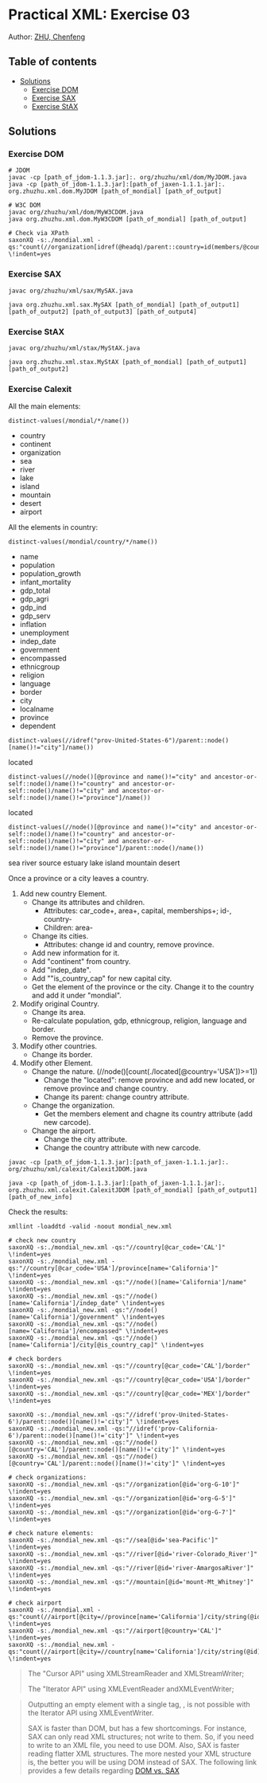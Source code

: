 Practical XML: Exercise 03
==========================

Author: [ZHU, Chenfeng](http://about.me/zhuchenfeng)

## Table of contents

* [Solutions](#solutions)
    * [Exercise DOM](#exercise-dom)
    * [Exercise SAX](#exercise-sax)
    * [Exercise StAX](#exercise-stax)

## Solutions

### Exercise DOM

``` shell
# JDOM
javac -cp [path_of_jdom-1.1.3.jar]:. org/zhuzhu/xml/dom/MyJDOM.java
java -cp [path_of_jdom-1.1.3.jar]:[path_of_jaxen-1.1.1.jar]:. org.zhuzhu.xml.dom.MyJDOM [path_of_mondial] [path_of_output]

# W3C DOM
javac org/zhuzhu/xml/dom/MyW3CDOM.java
java org.zhuzhu.xml.dom.MyW3CDOM [path_of_mondial] [path_of_output]

# Check via XPath
saxonXQ -s:./mondial.xml -qs:"count(//organization[idref(@headq)/parent::country=id(members/@country)])" \!indent=yes
```

### Exercise SAX

``` shell
javac org/zhuzhu/xml/sax/MySAX.java

java org.zhuzhu.xml.sax.MySAX [path_of_mondial] [path_of_output1] [path_of_output2] [path_of_output3] [path_of_output4]
```

### Exercise StAX

``` shell
javac org/zhuzhu/xml/stax/MyStAX.java

java org.zhuzhu.xml.stax.MyStAX [path_of_mondial] [path_of_output1] [path_of_output2]
```

### Exercise Calexit

All the main elements:

``` xpath
distinct-values(/mondial/*/name())
```

- country
- continent
- organization
- sea
- river
- lake
- island
- mountain
- desert
- airport


All the elements in country:

``` xpath
distinct-values(/mondial/country/*/name())
```

- name
- population
- population_growth
- infant_mortality
- gdp_total
- gdp_agri
- gdp_ind
- gdp_serv
- inflation
- unemployment
- indep_date
- government
- encompassed
- ethnicgroup
- religion
- language
- border
- city
- localname
- province
- dependent


``` xpath
distinct-values(//idref("prov-United-States-6")/parent::node()[name()!="city"]/name())
```

located

``` xpath
distinct-values(//node()[@province and name()!="city" and ancestor-or-self::node()/name()!="country" and ancestor-or-self::node()/name()!="city" and ancestor-or-self::node()/name()!="province"]/name())
```

located

``` xpath
distinct-values(//node()[@province and name()!="city" and ancestor-or-self::node()/name()!="country" and ancestor-or-self::node()/name()!="city" and ancestor-or-self::node()/name()!="province"]/parent::node()/name())
```

sea
river
source
estuary
lake
island
mountain
desert


Once a province or a city leaves a country.

1. Add new country Element.
    - Change its attributes and children.
        - Attributes: car_code+, area+, capital, memberships+; id-, country-
        - Children: area-
    - Change its cities.
        - Attributes: change id and country, remove province.
    - Add new information for it.
    - Add "continent" from country.
    - Add "indep_date".
    - Add ""is_country_cap" for new capital city.
    - Get the element of the province or the city. Change it to the country and add it under "mondial".
2. Modify original Country.
    - Change its area.
    - Re-calculate population, gdp, ethnicgroup, religion, language and border.
    - Remove the province.
3. Modify other countries.
    - Change its border.
4. Modify other Element.
    - Change the nature. (//node()[count(./located[@country='USA'])>=1])
        - Change the "located": remove province and add new located, or remove province and change country.
        - Change its parent: change country attribute.
    - Change the organization.
        - Get the members element and chagne its country attribute (add new carcode).
    - Change the airport.
        - Change the city attribute.
        - Change the country attribute with new carcode.



``` shell
javac -cp [path_of_jdom-1.1.3.jar]:[path_of_jaxen-1.1.1.jar]:. org/zhuzhu/xml/calexit/CalexitJDOM.java

java -cp [path_of_jdom-1.1.3.jar]:[path_of_jaxen-1.1.1.jar]:. org.zhuzhu.xml.calexit.CalexitJDOM [path_of_mondial] [path_of_output1] [path_of_new_info]
```

Check the results:

``` shell
xmllint -loaddtd -valid -noout mondial_new.xml

# check new country
saxonXQ -s:./mondial_new.xml -qs:"//country[@car_code='CAL']" \!indent=yes
saxonXQ -s:./mondial_new.xml -qs:"//country[@car_code='USA']/province[name='California']" \!indent=yes
saxonXQ -s:./mondial_new.xml -qs:"//node()[name='California']/name" \!indent=yes
saxonXQ -s:./mondial_new.xml -qs:"//node()[name='California']/indep_date" \!indent=yes
saxonXQ -s:./mondial_new.xml -qs:"//node()[name='California']/government" \!indent=yes
saxonXQ -s:./mondial_new.xml -qs:"//node()[name='California']/encompassed" \!indent=yes
saxonXQ -s:./mondial_new.xml -qs:"//node()[name='California']/city[@is_country_cap]" \!indent=yes

# check borders
saxonXQ -s:./mondial_new.xml -qs:"//country[@car_code='CAL']/border" \!indent=yes
saxonXQ -s:./mondial_new.xml -qs:"//country[@car_code='USA']/border" \!indent=yes
saxonXQ -s:./mondial_new.xml -qs:"//country[@car_code='MEX']/border" \!indent=yes

saxonXQ -s:./mondial_new.xml -qs:"//idref('prov-United-States-6')/parent::node()[name()!='city']" \!indent=yes
saxonXQ -s:./mondial_new.xml -qs:"//idref('prov-California-6')/parent::node()[name()!='city']" \!indent=yes
saxonXQ -s:./mondial_new.xml -qs:"//node()[@country='CAL']/parent::node()[name()!='city']" \!indent=yes
saxonXQ -s:./mondial_new.xml -qs:"//node()[@country='CAL']/parent::node()[name()!='city']" \!indent=yes

# check organizations:
saxonXQ -s:./mondial_new.xml -qs:"//organization[@id='org-G-10']" \!indent=yes
saxonXQ -s:./mondial_new.xml -qs:"//organization[@id='org-G-5']" \!indent=yes
saxonXQ -s:./mondial_new.xml -qs:"//organization[@id='org-G-7']" \!indent=yes

# check nature elements:
saxonXQ -s:./mondial_new.xml -qs:"//sea[@id='sea-Pacific']" \!indent=yes
saxonXQ -s:./mondial_new.xml -qs:"//river[@id='river-Colorado_River']" \!indent=yes
saxonXQ -s:./mondial_new.xml -qs:"//river[@id='river-AmargosaRiver']" \!indent=yes
saxonXQ -s:./mondial_new.xml -qs:"//mountain[@id='mount-Mt_Whitney']" \!indent=yes

# check airport
saxonXQ -s:./mondial.xml -qs:"count(//airport[@city=//province[name='California']/city/string(@id)])" \!indent=yes
saxonXQ -s:./mondial_new.xml -qs:"//airport[@country='CAL']" \!indent=yes
saxonXQ -s:./mondial_new.xml -qs:"count(//airport[@city=//country[name='California']/city/string(@id)])" \!indent=yes
```

> The "Cursor API" using XMLStreamReader and XMLStreamWriter;
> 
> The "Iterator API" using XMLEventReader andXMLEventWriter;

> Outputting an empty element with a single tag, <example/>, is not possible with the Iterator API using XMLEventWriter.
> 
> SAX is faster than DOM, but has a few shortcomings. For instance, SAX can only read XML structures; not write to them. So, if you need to write to an XML file, you need to use DOM. Also, SAX is faster reading flatter XML structures. The more nested your XML structure is, the better you will be using DOM instead of SAX. The following link provides a few details regarding [DOM vs. SAX](http://www.ibm.com/support/knowledgecenter/SSB23S_1.1.0.10/com.ibm.ztpf-ztpfdf.doc_put.10/gtpx1/domsax.html?cp=SSB23S_1.1.0.10)



